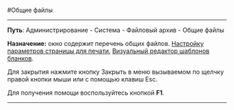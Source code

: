 ﻿#Общие файлы

--------------------------------------------------------------------------------


**Путь**:  Администрирование - Система - Файловый архив - Общие файлы

**Назначение:** окно содержит перечень общих файлов. [Настройку параметров страницы для печати](topic:kernel.Платформа.Сервис.Печать.Страница), [Визуальный редактор шаблонов бланков](topic:kernel.Программирование.Шаблоны.Default).


Для закрытия нажмите кнопку Закрыть в меню вызываемом по щелчку правой кнопки мыши или с помощью клавиш Esc.


Для получения помощи воспользуйтесь кнопкой  **F1**.

----------

